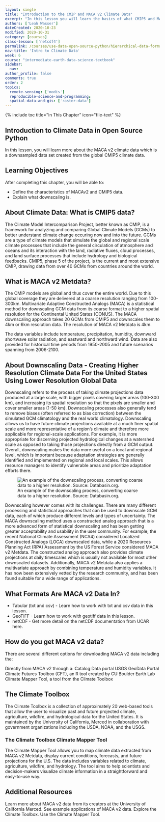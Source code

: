 ```yaml
---
layout: single
title: "Introduction to the CMIP and MACA v2 Climate Data"
excerpt: "In this lesson you will learn the basics of what CMIP5 and MACA v 2 data are and how global climate data are downscaled to higher resolutions to support regional analysis."
authors: ['Leah Wasser']
dateCreated: 2020-10-23
modified: 2020-10-31
category: [courses]
class-lesson: ['netcdf4']
permalink: /courses/use-data-open-source-python/hierarchical-data-formats-hdf/intro-to-MACAv2-cmip5-data/
nav-title: 'Intro to Climate Data'
week: 6
course: "intermediate-earth-data-science-textbook"
sidebar:
  nav:
author_profile: false
comments: true
order: 2
topics:
  remote-sensing: ['modis']
  reproducible-science-and-programming:
  spatial-data-and-gis: ['raster-data']
---
```


{% include toc title="In This Chapter" icon="file-text" %}

<div class='notice--success' markdown="1">

## <i class="fa fa-ship" aria-hidden="true"></i> Introduction to Climate Data in Open Source Python 

In this lesson, you will learn more about the MACA v2 climate data which is a downsampled data set 
created from the global CMIP5 climate data. 

## <i class="fa fa-graduation-cap" aria-hidden="true"></i> Learning Objectives

After completing this chapter, you will be able to:

* Define the characteristics of MACAv2 and CMIP5 data.
* Explain what downscaling is.

</div>

## About Climate Data: What is CMIP5 data?
The Climate Model Intercomparison Project, better known as CMIP, is a framework for analyzing and comparing Global Climate Models (GCMs) to better understand climate change occuring now and into the future. GCMs are a type of climate models that simulate the global and regional scale climate processes that include the general circulation of atmosphere and oceans and its interaction with the land, radiative fluxes, cloud processes, and land surface processes that include hydrology and biological feedbacks. CMIP5, phase 5 of the project, is the current and most extensive CMIP, drawing data from over 40 GCMs from countries around the world. 

## What is MACA v2 Metdata?
The CMIP models are global and thus cover the entire world. Due to this global coverage they are delivered at a coarse resolution ranging from 100-300km. Multivariate Adaptive Constructed Analogs (MACA) is a statistical method for downscaling GCM data from its coarse format to a higher spatial resolution for the Continental United States (CONUS). The MACA downscaling approach takes 20 GCMs from CMIP5 and downscales them to 4km or 6km resolution data. The resolution of MACA v2 Metdata is 4km. 

The data variables include temperature, precipitation, humidity, downward shortwave solar radiation, and eastward and northward wind. Data are also provided for historical time periods from 1950-2005 and future scenarios spanning from 2006-2100.

## About Downscaling Data - Creating Higher Resolution Climate Data For the United States Using Lower Resolution Global Data

Downscaling refers to the process of taking climate projections data produced at a large scale, with bigger pixels covering larger areas (100-300 km), and increasing its spatial resolution so that the pixels are smaller and cover smaller areas (1-50 km). Downscaling processes also generally tend to remove biases (often referred to as bias correction) between the simulated GCM climatology and the real world climatology. Downscaling allows us to have future climate projections available at a much finer spatial  scale and more representative of a region’s climate and therefore more applicable for regional-scale applications. For example, it is more appropriate for discerning projected hydrological changes at a watershed scale  as opposed to taking those projections directly from a GCM output. Overall, downscaling makes the data more useful on a local and regional level, which is important because adaptation strategies are generally identified and implemented on regional and local scales. This allows resource managers to identify vulnerable areas and prioritize adaptation efforts there. 

<figure>

<img src = "{{ site.url }}/images/earth-analytics/climate-data/downscale-climate-data-met.jpg" alt = "An example of the downscaling process, converting coarse data to a higher resolution. Source: Databasin.org.">
<figcaption>An example of the downscaling process, converting coarse data to a higher resolution. Source: Databasin.org. </figcaption>

</figure>

Downscaling however comes with its challenges. There are many different processing and statistical approaches that can be used to downscale GCM data, each of which produce different levels and types of uncertainty. The MACA downscaling method uses a constructed analog approach that is a more advanced form of statistical downscaling and has been getting greater acceptability and usability in the user community. For example, the recent National Climate Assessment (NCA4) considered Localized Constructed Analogs (LOCA) downscaled data, while a 2020 Resources Planning Act (RPA) Assessment by the US Forest Service considered MACA v2 Metdata. The constructed analog approach also provides climate projections at daily timescales which is usually not available for most other downscaled datasets. Additionally, MACA v2 Metdata also applies  a  multivariate approach by combining temperature and humidity variables. It has now been extensively vetted by the research community, and has been found suitable for a wide range of applications.


## What Formats Are MACA v2 Data In?

* Tabular (txt and csv) - Learn how to work with txt and csv data in this lesson.
* GeoTIFF - Learn how to work with geotiff data in this lesson.
* netCDF - Get more detail on the netCDF documentation from UCAR here.


## How do you get MACA v2 data?

There are several different options for downloading MACA v2 data including the:

Directly from MACA v2 through a:
Catalog
Data portal
USGS GeoData Portal
Climate Futures Toolbox (CFT), an R tool created by CU Boulder Earth Lab
Climate Mapper Tool, a tool from the Climate Toolbox


## The Climate Toolbox
The Climate Toolbox is a collection of approximately 20 web-based tools that allow the user to visualize past and future projected climate, agriculture, wildfire, and hydrological data for the United States. It is maintained by the University of California, Merced in collaboration with government organizations including the USDA, NOAA, and the USGS.

### The Climate Toolbox Climate Mapper Tool
The Climate Mapper Tool allows you to map climate data extracted from MACA v2 Metdata, display current conditions, forecasts, and future projections for the U.S. The data includes variables related to climate, agriculture, wildfire, and hydrology. The tool aims to help scientists and decision-makers visualize climate information in a straightforward and easy-to-use way. 


<div class="notice--info" markdown="1">

## Additional Resources  

Learn more about MACA v2 data from its creators at the University of California Merced.
See example applications of MACA v2 data.
Explore the Climate Toolbox.
Use the Climate Mapper Tool.

</div>



